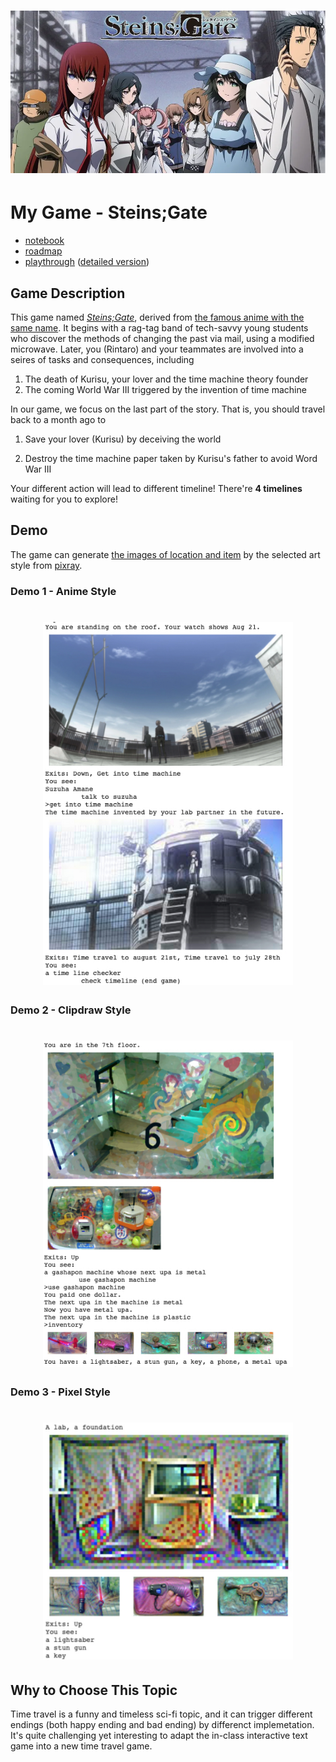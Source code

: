 <h1 align="center">
  <img src="images/stein_gate.png">
</h1>

# My Game - Steins;Gate

* [notebook](my_game_with_pixray.ipynb)
* [roadmap](my_game_visual.pdf)
* [playthrough](playthrough.txt) ([detailed version](playthrough_with_description.txt)) 

##  Game Description

This game named [*Steins;Gate*](https://store.steampowered.com/app/412830/STEINSGATE/), derived from [the famous anime with the same name](https://en.wikipedia.org/wiki/Steins;Gate_(TV_series)). It begins with a rag-tag band of tech-savvy young students who discover the methods of changing the past via mail, using a modified microwave. Later, you (Rintaro) and your teammates are involved into a seires of tasks and consequences, including 

1.   The death of Kurisu, your lover and the time machine theory founder
2.   The coming World War III triggered by the invention of time machine

In our game, we focus on the last part of the story. That is, you should travel back to a month ago to 

1.   Save your lover (Kurisu) by deceiving the world

2.   Destroy the time machine paper taken by Kurisu's father to avoid Word War III

Your different action will lead to different timeline! There're **4 timelines** waiting for you to explore!

## Demo

The game can generate [the images of location and item](./images) by the selected art style from [pixray](https://github.com/pixray/pixray).

### Demo 1 - Anime Style

<h1 align="center">
  <img src="demo/demo_anime.jpg" width="400">
</h1>

### Demo 2 - Clipdraw Style

<h1 align="center">
  <img src="demo/demo_clipdraw.jpg" width="400">
</h1>

### Demo 3 - Pixel Style

<h1 align="center">
  <img src="demo/demo_pixel.jpg" width="400">
</h1>

## Why to Choose This Topic

Time travel is a funny and timeless sci-fi topic, and it can trigger different endings (both happy ending and bad ending) by differenct implemetation. It's quite challenging yet interesting to adapt the in-class interactive text game into a new time travel game.
